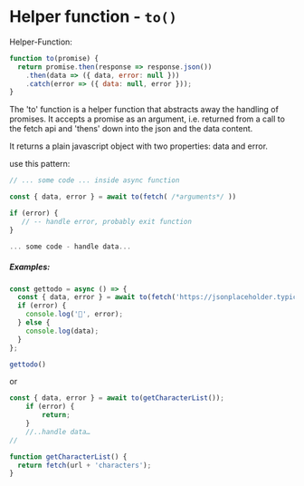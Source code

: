 # Helper function - `to()`

Helper-Function:

```js
function to(promise) {
  return promise.then(response => response.json())
    .then(data => ({ data, error: null }))
    .catch(error => ({ data: null, error }));
}
```

The 'to' function is a helper function that abstracts away the handling of promises. 
It accepts a promise as an argument, i.e. returned from a call to the fetch api 
and 'thens' down into the json and the data content.

It returns a plain javascript object with two properties: data and error.

use this pattern:

```js
// ... some code ... inside async function

const { data, error } = await to(fetch( /*arguments*/ ))

if (error) {
   // -- handle error, probably exit function
}

... some code - handle data...
```

##### Examples:

```js
const gettodo = async () => {
  const { data, error } = await to(fetch('https://jsonplaceholder.typicode.com/todos/3'));
  if (error) {
    console.log('🤯', error);
  } else {
    console.log(data);
  }
};

gettodo()
```

or

```js
const { data, error } = await to(getCharacterList());
	if (error) {
		return;
	}
	//..handle data…
//

function getCharacterList() {
  return fetch(url + 'characters');
}
```

